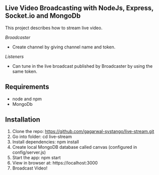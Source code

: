 ## Live Video Broadcasting with NodeJs, Express, Socket.io and MongoDb

This project describes how to stream live video.

*Broadcaster*
- Create channel by giving channel name and token.

*Listeners*
- Can tune in the live broadcast published by Broadcaster by using the same token.

## Requirements

- node and npm 
- MongoDb

## Installation

1. Clone the repo: https://github.com/gagarwal-systango/live-stream.git
2. Go into folder: cd live-stream
3. Install dependencies: npm install
4. Create local MongoDB database called canvas (configured in config/server.js)
5. Start the app: npm start
6. View in browser at: https://localhost:3000
7. Broadcast Video!
